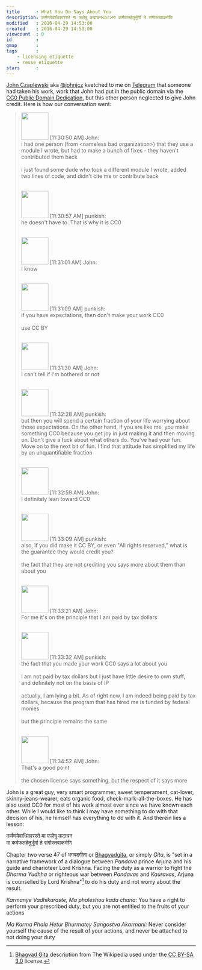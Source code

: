 ```yaml
---
title      : What You Do Says About You
description: कर्मणयेवाधिकारस्ते मा फलेषु कदाचन<br>मा कर्मफलहेतुर्भूर्मा ते संगोस्तवाकर्मणि  
modified   : 2016-04-29 14:53:00
created    : 2016-04-29 14:53:00
viewcount  : 0
id         :
gmap       :
tags       :
    - licensing etiquette
    - reuse etiquette
stars      :
---
```


[John Czaplewski](http://www.johnjcz.com/) aka [@johnjcz](https://twitter.com/johnjcz) kvetched to me on [Telegram](http://www.telegram.org) that someone had taken his work, work that John had put in the public domain via the [CC0 Public Domain Dedication](http://creativecommons.org/publicdomain/zero/1.0/), but this other person neglected to give John credit. Here is how our conversation went:

<blockquote>
<img class="bar" src="john.png" width="72" height="72"> [11:30:50 AM] John:<br>
i had one person (from &lt;nameless bad organization&gt;) that they use a module I wrote, but had to make a bunch of fixes - they haven't contributed them back<br><br>
i just found some dude who took a different module I wrote, added two lines of code, and didn't cite me or contribute back<br><br clear="both">

<img class="bar" src="punkish.png" width="72" height="72"> [11:30:57 AM] punkish:<br>
he doesn't have to. That is why it is CC0<br><br clear="both">

<img class="bar" src="john.png" width="72" height="72"> [11:31:01 AM] John:<br>
I know<br><br clear="both">

<img class="bar" src="punkish.png" width="72" height="72"> [11:31:09 AM] punkish:<br>
if you have expectations, then don't make your work CC0<br><br>
use CC BY<br><br clear="both">

<img class="bar" src="john.png" width="72" height="72"> [11:31:30 AM] John:<br>
I can't tell if I'm bothered or not<br><br clear="both">

<img class="bar" src="punkish.png" width="72" height="72"> [11:32:28 AM] punkish:<br>
but then you will spend a certain fraction of your life worrying about those expectations. On the other hand, if you are like me, you make something CC0 because you get joy in just making it and then moving on. Don't give a fuck about what others do. You've had your fun. Move on to the next bit of fun. I find that attitude has simplified my life by an unquantifiable fraction<br><br clear="both">

<img class="bar" src="john.png" width="72" height="72"> [11:32:59 AM] John:<br>
I definitely lean toward CC0<br><br clear="both">

<img class="bar" src="punkish.png" width="72" height="72"> [11:33:09 AM] punkish:<br>
also, if you did make it CC BY, or even "All rights reserved," what is the guarantee they would credit you?<br><br>
the fact that they are not crediting you says more about them than about you<br><br clear="both">

<img class="bar" src="john.png" width="72" height="72"> [11:33:21 AM] John:<br>
For me it's on the principle that I am paid by tax dollars<br><br clear="left">

<img class="bar" src="punkish.png" width="72" height="72"> [11:33:32 AM] punkish:<br>
the fact that you made your work CC0 says a lot about you<br><br>
I am not paid by tax dollars but I just have little desire to own stuff, and definitely not on the basis of IP<br><br>
actually, I am lying a bit. As of right now, I am indeed being paid by tax dollars, because the program that has hired me is funded by federal monies<br><br>
but the principle remains the same<br><br clear="left">

<img class="bar" src="john.png" width="72" height="72"> [11:34:52 AM] John:<br>
That's a good point<br><br>
the chosen license says something, but the respect of it says more
</blockquote>

John is a great guy, very smart programmer, sweet temperament, cat-lover, skinny-jeans-wearer, eats organic food, check-mark-all-the-boxes. He has also used CC0 for most of his work almost ever since we have known each other. While I would like to think I may have something to do with that decision of his, he himself has everything to do with it. And therein lies a lesson:

कर्मणयेवाधिकारस्ते मा फलेषु कदाचन  
मा कर्मफलहेतुर्भूर्मा ते संगोस्तवाकर्मणि  

Chapter two verse 47 of भगवदगीता or [Bhagvadgita](https://en.wikipedia.org/wiki/Bhagavad_Gita), or simply *Gita*, is "set in a narrative framework of a dialogue between *Pandava* prince Arjuna and his guide and charioteer Lord Krishna. Facing the duty as a warrior to fight the *Dharma Yudhha* or righteous war between *Pandavas* and *Kauravas*, Arjuna is counselled by Lord Krishna"[^1] to do his duty and not worry about the result.

*Karmanye Vadhikaraste, Ma phaleshou kada chana:* You have a right to perform your prescribed duty, but you are not entitled to the fruits of your actions  

*Ma Karma Phala Hetur Bhurmatey Sangostva Akarmani:* Never consider yourself the cause of the result of your actions, and never be attached to not doing your duty

[^1]: <a href="https://en.wikipedia.org/wiki/Bhagavad_Gita" target="blank">Bhagvad Gita</a> description from The Wikipedia used under the <a href="http://creativecommons.org/licenses/by-sa/3.0/" target="blank">CC BY-SA 3.0</a> license.

